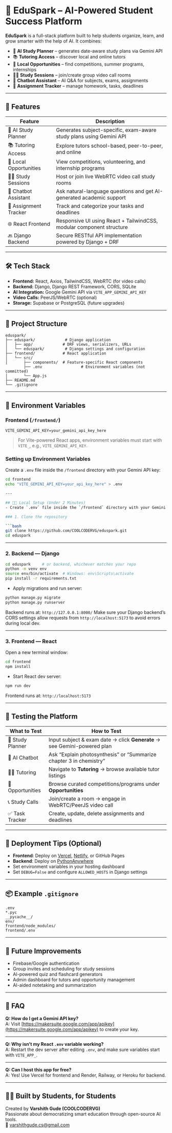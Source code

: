 
# 📘 EduSpark – AI-Powered Student Success Platform

**EduSpark** is a full-stack platform built to help students organize, learn, and grow smarter with the help of AI. It combines:

- 🧠 **AI Study Planner** – generates date-aware study plans via Gemini API  
- 📚 **Tutoring Access** – discover local and online tutors  
- 🎯 **Local Opportunities** – find competitions, summer programs, internships  
- 🧑‍💻 **Study Sessions** – join/create group video call rooms  
- 🤖 **Chatbot Assistant** – AI Q&A for subjects, exams, assignments  
- 📅 **Assignment Tracker** – manage homework, tasks, deadlines  

---

## 🚀 Features

| Feature                | Description                                                                 |
|------------------------|-----------------------------------------------------------------------------|
| 🧠 AI Study Planner     | Generates subject-specific, exam-aware study plans using Gemini API         |
| 📚 Tutoring Access      | Explore tutors school-based, peer-to-peer, and online                       |
| 🎯 Local Opportunities  | View competitions, volunteering, and internship programs                   |
| 🧑‍💻 Study Sessions      | Host or join live WebRTC video call study rooms                            |
| 🤖 Chatbot Assistant    | Ask natural-language questions and get AI-generated academic support       |
| 📅 Assignment Tracker   | Track and categorize your tasks and deadlines                              |
| 🌐 React Frontend       | Responsive UI using React + TailwindCSS, modular component structure       |
| 🔙 Django Backend       | Secure RESTful API implementation powered by Django + DRF                  |

---

## 🛠️ Tech Stack

- **Frontend:** React, Axios, TailwindCSS, WebRTC (for video calls)  
- **Backend:** Django, Django REST Framework, CORS, SQLite  
- **AI Integration:** Google Gemini API via `VITE_APP_GEMINI_API_KEY`  
- **Video Calls:** PeerJS/WebRTC (optional)  
- **Storage:** Supabase or PostgreSQL (future upgrades)  

---

## 🧩 Project Structure

```
eduspark/
├── eduspark/             # Django application
│   ├── app/             # DRF views, serializers, URLs
│   └── eduspark/         # Django settings and configuration
├── frontend/            # React application
│   └── src/
│       ├── components/  # Feature-specific React components
        ├── .env                 # Environment variables (not committed)
│       └── App.js
├── README.md
└── .gitignore
```

---

## 🔐 Environment Variables

### Frontend (`/frontend/`)

```.env
VITE_GEMINI_API_KEY=your_gemini_api_key_here
```

> For Vite-powered React apps, environment variables must start with `VITE_`, e.g., `VITE_GEMINI_API_KEY`.


### Setting up Environment Variables

Create a `.env` file inside the `/frontend` directory with your Gemini API key:

```bash
cd frontend
echo "VITE_GEMINI_API_KEY=your_api_key_here" > .env

---

## 🧑‍💻 Local Setup (Under 2 Minutes)
- Create `.env` file inside the `/frontend` directory with your Gemini API key as `VITE_GEMINI_API_KEY`.

### 1. Clone the repository

```bash
git clone https://github.com/COOLCODERVG/eduspark.git
cd eduspark
```

---

### 2. Backend — Django

```bash
cd eduspark     # or backend, whichever matches your repo
python -m venv env
source env/bin/activate  # Windows: env\Scripts\activate
pip install -r requirements.txt
```

- Apply migrations and run server:

```bash
python manage.py migrate
python manage.py runserver
```

Backend runs at: `http://127.0.0.1:8000/`
Make sure your Django backend’s CORS settings allow requests from `http://localhost:5173` to avoid errors during local dev.

---

### 3. Frontend — React

Open a new terminal window:

```bash
cd frontend
npm install
```

- Start React dev server:

```bash
npm run dev
```

Frontend runs at: `http://localhost:5173`

---

## 🧪 Testing the Platform

| What to Test           | How to Test                                                                 |
|------------------------|------------------------------------------------------------------------------|
| 📅 Study Planner       | Input subject & exam date → click **Generate** → see Gemini-powered plan     |
| 💬 AI Chatbot          | Ask “Explain photosynthesis” or “Summarize chapter 3 in chemistry”           |
| 🧑‍🏫 Tutoring           | Navigate to **Tutoring** → browse available tutor listings                   |
| 🎯 Opportunities        | Browse curated competitions/programs under **Opportunities**                |
| 📞 Study Calls         | Join/create a room → engage in WebRTC/PeerJS video call                      |
| ✅ Task Tracker         | Create, update, delete assignments and deadlines                            |

---


## 🧼 Deployment Tips (Optional)

- **Frontend**: Deploy on [Vercel](https://vercel.com), [Netlify](https://netlify.com), or GitHub Pages  
- **Backend**: Deploy on [PythonAnywhere](https://www.pythonanywhere.com/)
- Set environment variables in your hosting dashboard  
- Set `DEBUG=False` and configure `ALLOWED_HOSTS` in Django settings  

---

## 📦 Example `.gitignore`

```gitignore
.env
*.pyc
__pycache__/
env/
frontend/node_modules/
frontend/.env
```

---

## 🔧 Future Improvements

- Firebase/Google authentication  
- Group invites and scheduling for study sessions  
- AI-powered quiz and flashcard generators  
- Admin dashboard for tutors and opportunity management  
- AI-aided notetaking and summarization  

---

## 🙋 FAQ

**Q: How do I get a Gemini API key?**  
A: Visit [https://makersuite.google.com/app/apikey](https://makersuite.google.com/app/apikey) to create your key.

---

**Q: Why isn’t my React `.env` variable working?**  
A: Restart the dev server after editing `.env`, and make sure variables start with `VITE_APP_`.

---

**Q: Can I host this app for free?**  
A: Yes! Use Vercel for frontend and Render, Railway, or Heroku for backend.

---

## 🧑‍🎓 Built by Students, for Students

Created by **Varshith Gude (COOLCODERVG)**  
Passionate about democratizing smart education through open-source AI tools.  
📧 [varshithgude.cs@gmail.com](mailto:varshithgude.cs@gmail.com)
